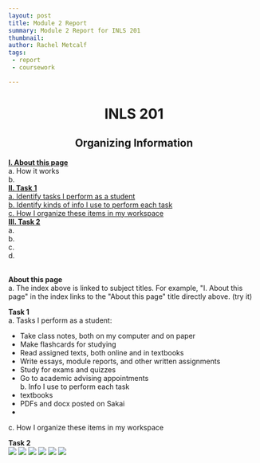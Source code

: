 ```yaml
---
layout: post
title: Module 2 Report
summary: Module 2 Report for INLS 201
thumbnail: 
author:	Rachel Metcalf
tags:
 - report
 - coursework

---
```

# <center>INLS 201</center>
## <center>Organizing Information</center>

<strong><a href="#section1">I. About this page</a></strong><br>
  a. How it works <br>
  b. <br>
<strong><a href="#section2">II. Task 1</a></strong><br>
  <a href="#section2.1">a. Identify tasks I perform as a student</a><br>
  <a href="#section2.2">b. Identify kinds of info I use to perform each task</a><br>
  <a href="#section2.3">c. How I organize these items in my workspace</a><br>
<strong><a href="#section3">III. Task 2</a></strong><br>
  a. <br>
  b. <br>
  c. <br>
  d. <br>
<br>

<strong><a name="section1">About this page</a></strong><br>
a. The index above is linked to subject titles. For example, "I. About this page" in the index links to the "About this page" title directly above. (try it)

<strong><a name="section2">Task 1</a></strong><br>
<a name="section2.1">a. Tasks I perform as a student:</a><br>
* Take class notes, both on my computer and on paper <br>
* Make flashcards for studying <br>
* Read assigned texts, both online and in textbooks <br>
* Write essays, module reports, and other written assignments <br>
* Study for exams and quizzes <br>
* Go to academic advising appointments <br>
<a name="section2.2">b. Info I use to perform each task</a><br>
* textbooks <br>
* PDFs and docx posted on Sakai <br>
* <br>
<a name="section2.3">c. How I organize these items in my workspace</a><br>

<strong><a name="section3">Task 2</a></strong><br>
<image src="https://cloud.githubusercontent.com/assets/13002608/9922905/208ee426-5cbc-11e5-965c-6a470a223ad2.png" />
<image src="https://cloud.githubusercontent.com/assets/13002608/9922907/2236c9ba-5cbc-11e5-825f-c1bef8e7de50.png" />
<image src="https://cloud.githubusercontent.com/assets/13002608/9922909/242a2898-5cbc-11e5-8a5f-5db90823446d.png" />
<image src="https://cloud.githubusercontent.com/assets/13002608/9922910/2725b7b0-5cbc-11e5-91e2-5d340e7b6319.png" />
<image src="https://cloud.githubusercontent.com/assets/13002608/9922911/2c609a7e-5cbc-11e5-8dab-2e941a9f06ca.png" />
<image src="https://cloud.githubusercontent.com/assets/13002608/9923690/37388d44-5cc6-11e5-89e3-3bc8a504a6bc.jpg" />
